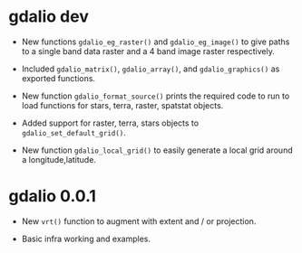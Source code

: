 # gdalio dev

* New functions `gdalio_eg_raster()` and `gdalio_eg_image()` to give paths to a single band data raster and a 4 band
 image raster respectively. 
 
* Included `gdalio_matrix()`, `gdalio_array()`, and `gdalio_graphics()` as exported functions. 

* New function `gdalio_format_source()` prints the required code to run to load functions for stars, terra, raster, spatstat objects. 

* Added support for raster, terra, stars objects to `gdalio_set_default_grid()`. 

* New function `gdalio_local_grid()` to easily generate a local grid around a longitude,latitude. 

# gdalio 0.0.1

* New `vrt()` function to augment with extent and / or projection. 

* Basic infra working and examples. 
